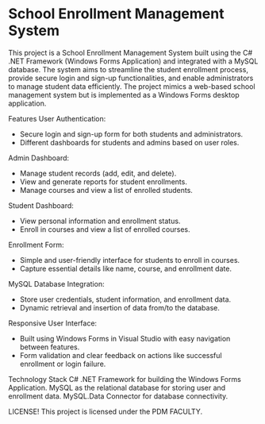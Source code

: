 # School Enrollment Management System
This project is a School Enrollment Management System built using the C# .NET Framework (Windows Forms Application) and integrated with a MySQL database. The system aims to streamline the student enrollment process, provide secure login and sign-up functionalities, and enable administrators to manage student data efficiently. The project mimics a web-based school management system but is implemented as a Windows Forms desktop application. 

Features
User Authentication:
- Secure login and sign-up form for both students and administrators.
- Different dashboards for students and admins based on user roles.

Admin Dashboard:
- Manage student records (add, edit, and delete).
- View and generate reports for student enrollments.
- Manage courses and view a list of enrolled students.

Student Dashboard:

- View personal information and enrollment status.
- Enroll in courses and view a list of enrolled courses.

Enrollment Form:
- Simple and user-friendly interface for students to enroll in courses.
- Capture essential details like name, course, and enrollment date.

MySQL Database Integration:
- Store user credentials, student information, and enrollment data.
- Dynamic retrieval and insertion of data from/to the database.

Responsive User Interface:
- Built using Windows Forms in Visual Studio with easy navigation between features.
- Form validation and clear feedback on actions like successful enrollment or login failure.

Technology Stack
C# .NET Framework for building the Windows Forms Application.
MySQL as the relational database for storing user and enrollment data.
MySQL.Data Connector for database connectivity.

LICENSE!
This project is licensed under the PDM FACULTY.
